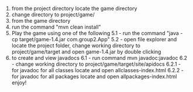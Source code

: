 1. from the project directory locate the game directory
2. change directory to project/game/
3. from the game directory
4. run the command "mvn clean install"
5. Play the game using one of the following
    5.1 - run the command "java -cp target/game-1.4.jar com.group2.App"
    5.2 - open file explorer and locate the project folder, change working directory to project/game/target and open game-1.4.jar by double clicking
6. to create and view javadocs
    6.1 - run command mvn javadoc:javadoc
    6.2 - change working directory to project/game/target/site/apidocs
        6.2.1 - for javadoc for all classes locate and open allclasses-index.html
        6.2.2 - for javadoc for all packages locate and open allpackages-index.html
enjoy!
